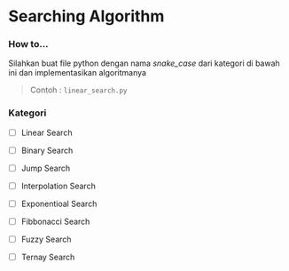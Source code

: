 # Searching Algorithm

### How to...
Silahkan buat file python dengan nama *snake_case* dari kategori di bawah ini dan implementasikan algoritmanya
> Contoh : `linear_search.py`

### Kategori
- [ ] Linear Search
- [ ] Binary Search
- [ ] Jump Search
- [ ] Interpolation Search
- [ ] Exponentioal Search
- [ ] Fibbonacci Search
- [ ] Fuzzy Search
- [ ] Ternay Search

